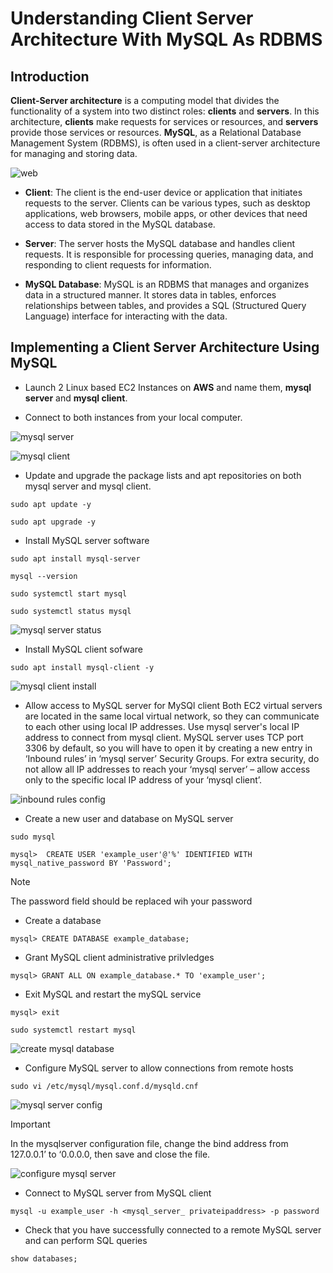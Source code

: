 # Understanding Client Server Architecture With MySQL As RDBMS

## Introduction
**Client-Server architecture** is a computing model that divides the functionality of a system into two distinct roles: **clients** and **servers**. In this architecture, **clients** make requests for services or resources, and **servers** provide those services or resources. **MySQL**, as a Relational Database Management System (RDBMS), is often used in a client-server architecture for managing and storing data.

![web](Images/web.webp)

+ **Client**: The client is the end-user device or application that initiates requests to the server. Clients can be various types, such as desktop applications, web browsers, mobile apps, or other devices that need access to data stored in the MySQL database.

+ **Server**: The server hosts the MySQL database and handles client requests. It is responsible for processing queries, managing data, and responding to client requests for information.

+ **MySQL Database**: MySQL is an RDBMS that manages and organizes data in a structured manner. It stores data in tables, enforces relationships between tables, and provides a SQL (Structured Query Language) interface for interacting with the data.

## Implementing a Client Server Architecture Using MySQL

+ Launch 2 Linux based EC2 Instances on **AWS** and name them, **mysql server** and **mysql client**.

+ Connect to both instances from your local computer.

![mysql server](<Images/mysql server.png>)

![mysql client](<Images/mysql client.png>)

+ Update and upgrade the package lists and apt repositories on both mysql server and mysql client.
```
sudo apt update -y

sudo apt upgrade -y
```

+ Install MySQL server software
```
sudo apt install mysql-server 

mysql --version

sudo systemctl start mysql

sudo systemctl status mysql
```
![mysql server status](<Images/mysql server status.png>)

+ Install MySQL client sofware

```
sudo apt install mysql-client -y
```

![mysql client install](<Images/mysql client install.png>)

+ Allow access to MySQL server for MySQl client
Both EC2 virtual servers are located in the same local virtual network, so they can communicate to each other using local IP addresses. Use mysql server's local IP address to connect from mysql client. MySQL server uses TCP port 3306 by default, so you will have to open it by creating a new entry in ‘Inbound rules’ in ‘mysql server’ Security Groups. For extra security, do not allow all IP addresses to reach your ‘mysql server’ – allow access only to the specific local IP address of your ‘mysql client’.

![inbound rules config](<Images/mysql server inbound rules configuration.png>)

+ Create a new user and database on MySQL server 
```
sudo mysql

mysql>  CREATE USER 'example_user'@'%' IDENTIFIED WITH mysql_native_password BY 'Password';
```

> [!NOTE]
> The password field should be replaced wih your password

+ Create a database
```
mysql> CREATE DATABASE example_database;
```

+ Grant MySQL client administrative prilvledges
```
mysql> GRANT ALL ON example_database.* TO 'example_user';
```

+ Exit MySQL and restart the mySQL service

```
mysql> exit
```

```
sudo systemctl restart mysql
```

![create mysql database](<Images/mysql server create database.png>)

+ Configure MySQL server to allow connections from remote hosts
```
sudo vi /etc/mysql/mysql.conf.d/mysqld.cnf
```

![mysql server config](<Images/mysql server config.png>)

> [!IMPORTANT]
> In the mysqlserver configuration file, change the bind address from 127.0.0.1’ to ‘0.0.0.0, then save and close the file.

![configure mysql server](<Images/configure mysql server.png>)

+ Connect to MySQL server from MySQL client
```
mysql -u example_user -h <mysql_server_ privateipaddress> -p password
```

+ Check that you have successfully connected to a remote MySQL server and can perform SQL queries
```
show databases;
```